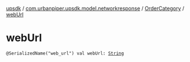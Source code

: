 [upsdk](../../index.md) / [com.urbanpiper.upsdk.model.networkresponse](../index.md) / [OrderCategory](index.md) / [webUrl](./web-url.md)

# webUrl

`@SerializedName("web_url") val webUrl: `[`String`](https://kotlinlang.org/api/latest/jvm/stdlib/kotlin/-string/index.html)
